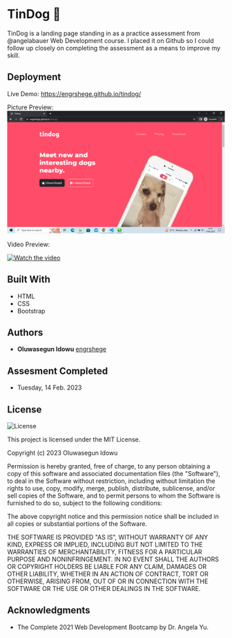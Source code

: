 # TinDog 🐶
TinDog is a landing page standing in as a practice assessment from @angelabauer Web Development course. I placed it on Github so I could follow up closely on completing the assessment as a means to improve my skill.


## Deployment

Live Demo: https://engrshege.github.io/tindog/

Picture Preview:
![tindog](./images/Capture.png)

Video Preview:

[![Watch the video](https://i.imgur.com/vKb2F1B.png)](https://youtube.com/shorts/YYjp1cxjIDg?feature=share)


## Built With

  * HTML
  * CSS
  * Bootstrap


## Authors

  - **Oluwasegun Idowu**
    [engrshege](https://github.com/engrshege/)
    
    
## Assesment Completed

  * Tuesday, 14 Feb. 2023


## License

![License](https://img.shields.io/badge/license-MIT%20License-blue.svg)

This project is licensed under the MIT License.

Copyright (c) 2023 Oluwasegun Idowu

Permission is hereby granted, free of charge, to any person obtaining a copy
of this software and associated documentation files (the "Software"), to deal
in the Software without restriction, including without limitation the rights
to use, copy, modify, merge, publish, distribute, sublicense, and/or sell
copies of the Software, and to permit persons to whom the Software is
furnished to do so, subject to the following conditions:

The above copyright notice and this permission notice shall be included in all
copies or substantial portions of the Software.

THE SOFTWARE IS PROVIDED "AS IS", WITHOUT WARRANTY OF ANY KIND, EXPRESS OR
IMPLIED, INCLUDING BUT NOT LIMITED TO THE WARRANTIES OF MERCHANTABILITY,
FITNESS FOR A PARTICULAR PURPOSE AND NONINFRINGEMENT. IN NO EVENT SHALL THE
AUTHORS OR COPYRIGHT HOLDERS BE LIABLE FOR ANY CLAIM, DAMAGES OR OTHER
LIABILITY, WHETHER IN AN ACTION OF CONTRACT, TORT OR OTHERWISE, ARISING FROM,
OUT OF OR IN CONNECTION WITH THE SOFTWARE OR THE USE OR OTHER DEALINGS IN THE
SOFTWARE.

## Acknowledgments

  * The Complete 2021 Web Development Bootcamp by Dr. Angela Yu.
